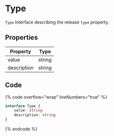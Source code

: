 # Type

`Type` Interface describing the release `type` property.

## Properties

| Property    | Type   |
| ----------- | ------ |
| value       | string |
| description | string |

## Code

{% code overflow="wrap" lineNumbers="true" %}
```typescript
interface Type {
	value: string
	description: string
}
```
{% endcode %}
